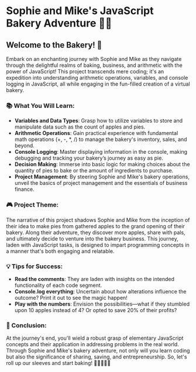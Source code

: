 # Sophie and Mike's JavaScript Bakery Adventure 🍎🥧

## Welcome to the Bakery! 🍰

Embark on an enchanting journey with Sophie and Mike as they navigate through the delightful realms of baking, business, and arithmetic with the power of JavaScript! This project transcends mere coding; it's an expedition into understanding arithmetic operations, variables, and console logging in JavaScript, all while engaging in the fun-filled creation of a virtual bakery.

### 📚 What You Will Learn:

- **Variables and Data Types**: Grasp how to utilize variables to store and manipulate data such as the count of apples and pies.
- **Arithmetic Operations**: Gain practical experience with fundamental math operations (+, -, *, /) to manage the bakery's inventory, sales, and beyond.
- **Console Logging**: Master displaying information in the console, making debugging and tracking your bakery’s journey as easy as pie.
- **Decision Making**: Immerse into basic logic for making choices about the quantity of pies to bake or the amount of ingredients to purchase.
- **Project Management**: By steering Sophie and Mike's bakery operations, unveil the basics of project management and the essentials of business finance.

### 🎮 Project Theme:

The narrative of this project shadows Sophie and Mike from the inception of their idea to make pies from gathered apples to the grand opening of their bakery. Along their adventure, they discover more apples, share with pals, and ultimately decide to venture into the bakery business. This journey, laden with JavaScript tasks, is designed to impart programming concepts in a manner that's both engaging and relatable.

### 💡 Tips for Success:

- **Read the comments**: They are laden with insights on the intended functionality of each code segment.
- **Console.log everything**: Uncertain about how alterations influence the outcome? Print it out to see the magic happen!
- **Play with the numbers**: Envision the possibilities—what if they stumbled upon 10 apples instead of 4? Or opted to save 20% of their profits?

### 🎉 Conclusion:

At the journey's end, you'll wield a robust grasp of elementary JavaScript concepts and their application in addressing problems in the real world. Through Sophie and Mike's bakery adventure, not only will you learn coding but also the significance of sharing, saving, and entrepreneurship. So, let's roll up our sleeves and start baking! 🍪👩‍🍳👨‍🍳
